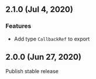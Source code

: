## 2.1.0 (Jul 4, 2020)

### Features

* Add type `CallbackRef` to export

## 2.0.0 (Jun 27, 2020)

Publish stable release